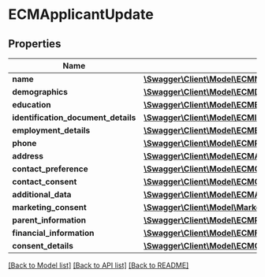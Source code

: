 # ECMApplicantUpdate

## Properties
Name | Type | Description | Notes
------------ | ------------- | ------------- | -------------
**name** | [**\Swagger\Client\Model\ECMNameUpdate**](ECMNameUpdate.md) |  | [optional] 
**demographics** | [**\Swagger\Client\Model\ECMDemographicsUpdate**](ECMDemographicsUpdate.md) |  | [optional] 
**education** | [**\Swagger\Client\Model\ECMEducationUpdate**](ECMEducationUpdate.md) |  | [optional] 
**identification_document_details** | [**\Swagger\Client\Model\ECMIdentificationDocumentDetailsUpdate[]**](ECMIdentificationDocumentDetailsUpdate.md) |  | [optional] 
**employment_details** | [**\Swagger\Client\Model\ECMEmploymentDetailsUpdate[]**](ECMEmploymentDetailsUpdate.md) |  | [optional] 
**phone** | [**\Swagger\Client\Model\ECMPhoneUpdate[]**](ECMPhoneUpdate.md) |  | [optional] 
**address** | [**\Swagger\Client\Model\ECMAddressUpdate[]**](ECMAddressUpdate.md) |  | [optional] 
**contact_preference** | [**\Swagger\Client\Model\ECMContactPreferenceUpdate**](ECMContactPreferenceUpdate.md) |  | [optional] 
**contact_consent** | [**\Swagger\Client\Model\ECMContactConsentUpdate**](ECMContactConsentUpdate.md) |  | [optional] 
**additional_data** | [**\Swagger\Client\Model\ECMAdditionalDataUpdate**](ECMAdditionalDataUpdate.md) |  | [optional] 
**marketing_consent** | [**\Swagger\Client\Model\MarketingConsent**](MarketingConsent.md) |  | [optional] 
**parent_information** | [**\Swagger\Client\Model\ECMParentInformationUpdate**](ECMParentInformationUpdate.md) |  | [optional] 
**financial_information** | [**\Swagger\Client\Model\ECMFinancialInformationUpdate**](ECMFinancialInformationUpdate.md) |  | [optional] 
**consent_details** | [**\Swagger\Client\Model\ECMConsentDetails[]**](ECMConsentDetails.md) |  | [optional] 

[[Back to Model list]](../../README.md#documentation-for-models) [[Back to API list]](../../README.md#documentation-for-api-endpoints) [[Back to README]](../../README.md)

